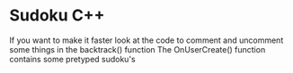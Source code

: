 # Sudoku C++

If you want to make it faster look at the code to comment and uncomment some things in the backtrack() function
The OnUserCreate() function contains some pretyped sudoku's
